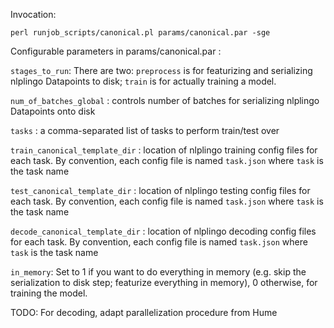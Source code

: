 Invocation:

`perl runjob_scripts/canonical.pl params/canonical.par -sge`

Configurable parameters in params/canonical.par :

`stages_to_run`: There are two: `preprocess` is for featurizing and serializing nlplingo Datapoints to disk; `train` is for actually training a model.

`num_of_batches_global` : controls number of batches for serializing nlplingo Datapoints onto disk

`tasks` : a comma-separated list of tasks to perform train/test over

`train_canonical_template_dir` : location of nlplingo training config files for each task. By convention, each config file is named `task.json` where `task` is the task name

`test_canonical_template_dir` : location of nlplingo testing config files for each task. By convention, each config file is named `task.json` where `task` is the task name

`decode_canonical_template_dir` : location of nlplingo decoding config files for each task. By convention, each config file is named `task.json` where `task` is the task name

`in_memory`: Set to 1 if you want to do everything in memory (e.g. skip the serialization to disk step; featurize everything in memory), 0 otherwise, for training the model.

TODO: For decoding, adapt parallelization procedure from Hume
